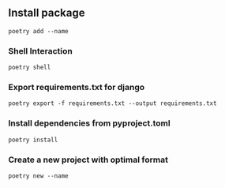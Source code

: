 
## Install package
`poetry add --name`

### Shell Interaction
`poetry shell`

### Export requirements.txt for django
`poetry export -f requirements.txt --output requirements.txt`


### Install dependencies from pyproject.toml
`poetry install`

### Create a new project with optimal format
`poetry new --name`

